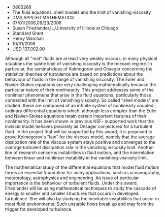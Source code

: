 
* 0803268
* The fluid equations, shell models and the limit of vanishing viscosity
* DMS,APPLIED MATHEMATICS
* 07/01/2008,06/23/2008
* Susan Friedlander,IL,University of Illinois at Chicago
* Standard Grant
* Henry Warchall
* 10/31/2008
* USD 137,002.00

Although all "real" fluids are at least very weakly viscous, in many physical
situations the subtle limit of vanishing viscosity is the relevant regime. In
particular, the seminal ideas of Kolmogorov and Onsager concerning the
statistical theories of turbulence are based on predictions about the behaviour
of fluids in the range of vanishing viscosity. The Euler and Navier-Stokes
equations are very challenging mathematically because the particular nature of
their nonlinearity. This project addresses some of the nonlinear phenomena that
arise in the fluid equations, particularly those connected with the limit of
vanishing viscosity. So called "shell models" are studied: these are composed of
an infinite system of nonlinearly coupled ordinary differential equations which,
although less complex than the Euler and Navier-Stokes equations retain certain
important features of their nonlinearity. It has been shown in previous NSF-
supported work that the inviscid model behaves precisely as Onsager conjectured
for a turbulent fluid. In the project that will be supported by this award, it
is proposed to prove Kolmogorov's "law" for the viscous model, namely that the
average dissipation rate of the viscous system stays positive and converges to
the average turbulent dissipation rate in the vanishing viscosity limit. Another
line of research concerns instabilities in fluid motion, and the interrelation
between linear and nonlinear instability in the vanishing viscosity limit.

The mathematical study of the differential equations that model fluid motion
forms an essential foundation for many applications, such as oceanography,
meteorology, astrophysics and engineering. An issue of particular importance is
the behaviour of turbulent fluids. Under this award, Friedlander will be using
mathematical techniques to study the cascade of energy to smaller and smaller
structures that occurs in developed turbulence. She will also by studying the
inevitable instabilities that occur in most fluid environments. Such unstable
flows break up and may form the trigger for developed turbulence.
